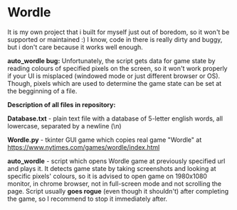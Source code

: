 # Wordle


It is my own project that i built for myself just out of boredom, so it won't be supported or maintained :)
I know, code in there is really dirty and buggy, but i don't care because it works well enough.

**auto_wordle bug:**
Unfortunately, the script gets data for game state by reading colours of specified pixels on the screen,
so it won't work properly if your UI is misplaced (windowed mode or just different browser or OS).
Though, pixels which are used to determine the game state can be set at the begginning of a file.


**Description of all files in repository:**

**Database.txt** - plain text file with a database of 5-letter english words, all lowercase, separated by a newline (\n)

**Wordle.py** - tkinter GUI game which copies real game "Wordle" at https://www.nytimes.com/games/wordle/index.html

**auto_wordle** - script which opens Wordle game at previously specified url and plays it. It detects game state by taking screenshots and looking at specific pixels'
colours, so it is advised to open game on 1980x1080 monitor, in chrome browser, not in full-screen mode and not scrolling the page. Script usually **goes rogue**
(even though it shouldn't) after completing the game, so I recommend to stop it immediately after.
